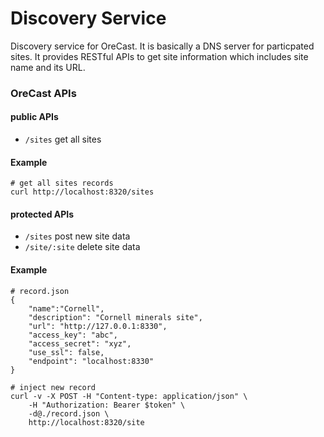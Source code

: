 # Discovery Service
Discovery service for OreCast. It is basically a DNS server
for particpated sites. It provides RESTful APIs to get site
information which includes site name and its URL.

### OreCast APIs

#### public APIs
- `/sites` get all sites
#### Example
```
# get all sites records
curl http://localhost:8320/sites
```

#### protected APIs
- `/sites` post new site data
- `/site/:site` delete site data

#### Example
```
# record.json
{
    "name":"Cornell",
    "description": "Cornell minerals site",
    "url": "http://127.0.0.1:8330",
    "access_key": "abc",
    "access_secret": "xyz",
    "use_ssl": false,
    "endpoint": "localhost:8330"
}

# inject new record
curl -v -X POST -H "Content-type: application/json" \
    -H "Authorization: Bearer $token" \
    -d@./record.json \
    http://localhost:8320/site
```

